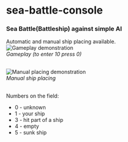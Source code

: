 # sea-battle-console

### Sea Battle(Battleship) against simple AI<br>
Automatic and manual ship placing available.<br>
![Gameplay demonstration](https://user-images.githubusercontent.com/76976870/159180009-4277ec4f-32c4-4cfb-9e21-ae2f0a6c10ce.gif)<br>
<i>Gameplay (to enter 10 press 0)</i><br><br>

![Manual placing demonstration](https://user-images.githubusercontent.com/76976870/159183323-65114b2a-2910-4143-9d77-e07667ce603a.gif)<br>
<i>Manual ship placing</i><br><br>

Numbers on the field:
<ul>
  <li>0 - unknown</li>
  <li>1 - your ship</li>
  <li>3 - hit part of a ship</li>
  <li>4 - empty</li>
  <li>5 - sunk ship</li>
</ul>
